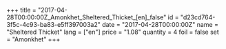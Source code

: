 +++
title = "2017-04-28T00:00:00Z_Amonkhet_Sheltered_Thicket_[en]_false"
id = "d23cd764-3f5c-4c93-ba83-e5ff397003a2"
date = "2017-04-28T00:00:00Z"
name = "Sheltered Thicket"
lang = ["en"]
price = "1.08"
quantity = 4
foil = false
set = "Amonkhet"
+++

